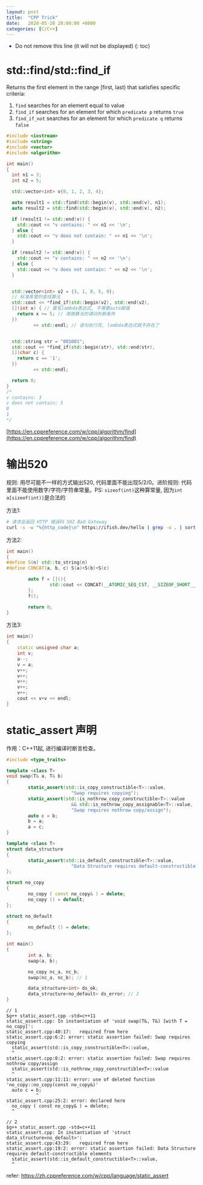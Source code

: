 ```yaml
---
layout: post
title:  "CPP Trick"
date:   2020-05-28 20:00:00 +0800
categories: [C/C++]
---
```


* Do not remove this line (it will not be displayed)
{: toc}

# std::find/std::find_if

Returns the first element in the range [first, last) that satisfies specific criteria:

1) `find` searches for an element equal to value
3) `find_if` searches for an element for which `predicate p` returns `true`
5) `find_if_not` searches for an element for which `predicate q` returns `false`

``` cpp
#include <iostream>
#include <string>
#include <vector>
#include <algorithm>

int main()
{
  int n1 = 3;
  int n2 = 5;

  std::vector<int> v{0, 1, 2, 3, 4};

  auto result1 = std::find(std::begin(v), std::end(v), n1);
  auto result2 = std::find(std::begin(v), std::end(v), n2);

  if (result1 != std::end(v)) {
    std::cout << "v contains: " << n1 << '\n';
  } else {
    std::cout << "v does not contain: " << n1 << '\n';
  }

  if (result2 != std::end(v)) {
    std::cout << "v contains: " << n2 << '\n';
  } else {
    std::cout << "v does not contain: " << n2 << '\n';
  }


  std::vector<int> v2 = {3, 1, 8, 5, 0};
  // 标准库里的查找算法
  std::cout << *find_if(std::begin(v2), std::end(v2),
  [](int x) { // 匿名lambda表达式, 不需要auto赋值
    return x >= 5; // 用做算法的谓词判断条件
  })
          << std::endl; // 语句执行完, lambda表达式就不存在了


  std::string str = "001001";
  std::cout << *find_if(std::begin(str), std::end(str),
  [](char c) {
    return c == '1';
  })
          << std::endl;

  return 0;
}
/*
v contains: 3
v does not contain: 5
8
1
*/
```

[https://en.cppreference.com/w/cpp/algorithm/find](https://en.cppreference.com/w/cpp/algorithm/find)


# 输出520

规则: 用尽可能不一样的方式输出520, 代码里面不能出现5/2/0。进阶规则: 代码里面不能使用数字/字符/字符串常量。PS: `sizeof(int)`这种算常量, 因为`int a[sizeof(int)]`是合法的

方法1:

``` bash
# 请求会返回 HTTP 错误码 502 Bad Gateway
curl -s -w "%{http_code}\n" https://ifish.dev/hello | grep -o . | sort -r | tr -d "\n"
```

方法2:

``` cpp
int main()
{
#define S(n) std::to_string(n)
#define CONCAT(a, b, c) S(a)+S(b)+S(c)

        auto f = [](){
                std::cout << CONCAT(__ATOMIC_SEQ_CST, __SIZEOF_SHORT__, __FINITE_MATH_ONLY__) << std::endl;
        };
        f();

        return 0;
}
```

方法3:

``` cpp
int main()
{
    static unsigned char a;
    int v;
    a--;
    v = a;
    v++;
    v++;
    v++;
    v++;
    v++;
    cout << v+v << endl;
}
```


# static_assert 声明

作用：C++11起, 进行编译时断言检查。


``` cpp
#include <type_traits>

template <class T>
void swap(T& a, T& b)
{
        static_assert(std::is_copy_constructible<T>::value,
                        "Swap requires copying");
        static_assert(std::is_nothrow_copy_constructible<T>::value
                        && std::is_nothrow_copy_assignable<T>::value,
                        "Swap requires nothrow copy/assign");
        auto c = b;
        b = a;
        a = c;
}

template <class T>
struct data_structure
{
        static_assert(std::is_default_constructible<T>::value,
                        "Data Structure requires default-constructible elements");
};

struct no_copy
{
        no_copy ( const no_copy& ) = delete;
        no_copy () = default;
};

struct no_default
{
        no_default () = delete;
};

int main()
{
        int a, b;
        swap(a, b);

        no_copy nc_a, nc_b;
        swap(nc_a, nc_b); // 1

        data_structure<int> ds_ok;
        data_structure<no_default> ds_error; // 2
}
```

```
// 1
$g++ static_assert.cpp -std=c++11
static_assert.cpp: In instantiation of 'void swap(T&, T&) [with T = no_copy]':
static_assert.cpp:40:17:   required from here
static_assert.cpp:6:2: error: static assertion failed: Swap requires copying
  static_assert(std::is_copy_constructible<T>::value,
  ^
static_assert.cpp:8:2: error: static assertion failed: Swap requires nothrow copy/assign
  static_assert(std::is_nothrow_copy_constructible<T>::value
  ^
static_assert.cpp:11:11: error: use of deleted function 'no_copy::no_copy(const no_copy&)'
  auto c = b;
           ^
static_assert.cpp:25:2: error: declared here
  no_copy ( const no_copy& ) = delete;
  ^
```

```
// 2
$g++ static_assert.cpp -std=c++11
static_assert.cpp: In instantiation of 'struct data_structure<no_default>':
static_assert.cpp:43:29:   required from here
static_assert.cpp:19:2: error: static assertion failed: Data Structure requires default-constructible elements
  static_assert(std::is_default_constructible<T>::value,
  ^
```


refer: https://zh.cppreference.com/w/cpp/language/static_assert

